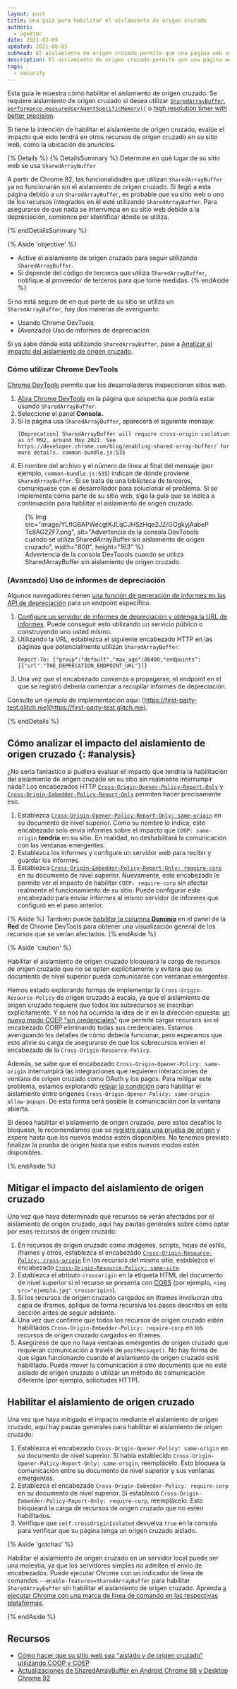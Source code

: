 ```yaml
---
layout: post
title: Una guía para habilitar el aislamiento de origen cruzado
authors:
  - agektmr
date: 2021-02-09
updated: 2021-08-05
subhead: El aislamiento de origen cruzado permite que una página web utilice funciones potentes como SharedArrayBuffer. Este artículo explica cómo habilitar aislamiento del origen cruzado en su sitio web.
description: El aislamiento de origen cruzado permite que una página web utilice funciones potentes como SharedArrayBuffer. Este artículo explica cómo habilitar aislamiento del origen cruzado en su sitio web.
tags:
  - security
---
```


Esta guía le muestra cómo habilitar el aislamiento de origen cruzado. Se requiere aislamiento de origen cruzado si desea utilizar [`SharedArrayBuffer`](/monitor-total-page-memory-usage/), [`performance.measureUserAgentSpecificMemory()`](https://developer.chrome.com/blog/cross-origin-isolated-hr-timers/) o [high resolution timer with better precision](https://developer.chrome.com/blog/cross-origin-isolated-hr-timers/).

Si tiene la intención de habilitar el aislamiento de origen cruzado, evalúe el impacto que esto tendrá en otros recursos de origen cruzado en su sitio web, como la ubicación de anuncios.

{% Details %} {% DetailsSummary %} Determine en qué lugar de su sitio web se usa `SharedArrayBuffer`

A partir de Chrome 92, las funcionalidades que utilizan `SharedArrayBuffer` ya no funcionarán sin el aislamiento de origen cruzado. Si llegó a esta página debido a un `SharedArrayBuffer`, es probable que su sitio web o uno de los recursos integrados en él esté utilizando `SharedArrayBuffer`. Para asegurarse de que nada se interrumpa en su sitio web debido a la depreciación, comience por identificar dónde se utiliza.

{% endDetailsSummary %}

{% Aside 'objective' %}

- Active el aislamiento de origen cruzado para seguir utilizando `SharedArrayBuffer`.
- Si depende del código de terceros que utiliza `SharedArrayBuffer`, notifique al proveedor de terceros para que tome medidas. {% endAside %}

Si no está seguro de en qué parte de su sitio se utiliza un `SharedArrayBuffer`, hay dos maneras de averiguarlo:

- Usando Chrome DevTools
- (Avanzado) Uso de informes de depreciación

Si ya sabe dónde está utilizando `SharedArrayBuffer`, pase a [Analizar el impacto del aislamiento de origen cruzado](#analysis).

### Cómo utilizar Chrome DevTools

[Chrome DevTools](https://developer.chrome.com/docs/devtools/open/) permite que los desarrolladores inspeccionen sitios web.

1. [Abra Chrome DevTools](https://developer.chrome.com/docs/devtools/open/) en la página que sospecha que podría estar usando `SharedArrayBuffer`.
2. Seleccione el panel **Consola.**
3. Si la página usa `SharedArrayBuffer`, aparecerá el siguiente mensaje:
    ```text
    [Deprecation] SharedArrayBuffer will require cross-origin isolation as of M92, around May 2021. See https://developer.chrome.com/blog/enabling-shared-array-buffer/ for more details. common-bundle.js:535
    ```
4. El nombre del archivo y el número de línea al final del mensaje (por ejemplo, `common-bundle.js:535`) indican de dónde proviene `SharedArrayBuffer`. Si se trata de una biblioteca de terceros, comuníquese con el desarrollador para solucionar el problema. Si se implementa como parte de su sitio web, siga la guía que se indica a continuación para habilitar el aislamiento de origen cruzado.

<figure>{% Img src="image/YLflGBAPWecgtKJLqCJHSzHqe2J2/GOgkyjAabePTc8AG22F7.png", alt="Advertencia de la consola DevToools cuando se utiliza SharedArrayBuffer sin aislamiento de origen cruzado", width="800", height="163" %} <figcaption>  Advertencia de la consola DevToools cuando se utiliza SharedArrayBuffer sin aislamiento de origen cruzado.</figcaption></figure>

### (Avanzado) Uso de informes de depreciación

Algunos navegadores tienen [una función de generación de informes en las API de depreciación](https://wicg.github.io/deprecation-reporting/) para un endpoint específico.

1. [Configure un servidor de informes de depreciación y obtenga la URL de informes](/coop-coep/#set-up-reporting-endpoint). Puede conseguir esto utilizando un servicio público o construyendo uno usted mismo.
2. Utilizando la URL, establezca el siguiente encabezado HTTP en las páginas que potencialmente utilizan `SharedArrayBuffer`.
    ```http
    Report-To: {"group":"default","max_age":86400,"endpoints":[{"url":"THE_DEPRECATION_ENDPOINT_URL"}]}
    ```
3. Una vez que el encabezado comienza a propagarse, el endpoint en el que se registró debería comenzar a recopilar informes de depreciación.

Consulte un ejemplo de implementación aquí: [https://first-party-test.glitch.me](https://first-party-test.glitch.me).

{% endDetails %}

## Cómo analizar el impacto del aislamiento de origen cruzado {: #analysis}

¿No sería fantástico si pudiera evaluar el impacto que tendría la habilitación del aislamiento de origen cruzado en su sitio sin realmente interrumpir nada? Los encabezados HTTP [`Cross-Origin-Opener-Policy-Report-Only`](https://developer.mozilla.org/docs/Web/HTTP/Headers/Cross-Origin-Opener-Policy) y [`Cross-Origin-Embedder-Policy-Report-Only`](https://developer.mozilla.org/docs/Web/HTTP/Headers/Cross-Origin-Embedder-Policy) permiten hacer precisamente eso.

1. Establezca [`Cross-Origin-Opener-Policy-Report-Only: same-origin`](/coop-coep/#1.-set-the-cross-origin-opener-policy:-same-origin-header-on-the-top-level-document) en su documento de nivel superior. Como su nombre lo indica, este encabezado solo envía informes sobre el impacto que `COOP: same-origin` **tendría** en su sitio. En realidad, no deshabilitará la comunicación con las ventanas emergentes.
2. Establezca los informes y configure un servidor web para recibir y guardar los informes.
3. Establezca [`Cross-Origin-Embedder-Policy-Report-Only: require-corp`](/coop-coep/#3.-use-the-coep-report-only-http-header-to-assess-embedded-resources) en su documento de nivel superior. Nuevamente, este encabezado le permite ver el impacto de habilitar `COEP: require-corp` sin afectar realmente el funcionamiento de su sitio. Puede configurar este encabezado para enviar informes al mismo servidor de informes que configuró en el paso anterior.

{% Aside %} También puede [habilitar la columna **Dominio**](https://developer.chrome.com/docs/devtools/network/#information) en el panel de la **Red** de Chrome DevTools para obtener una visualización general de los recursos que se verían afectados. {% endAside %}

{% Aside 'caution' %}

Habilitar el aislamiento de origen cruzado bloqueará la carga de recursos de origen cruzado que no se opten explícitamente y evitará que su documento de nivel superior pueda comunicarse con ventanas emergentes.

Hemos estado explorando formas de implementar la `Cross-Origin-Resource-Policy` de origen cruzado a escala, ya que el aislamiento de origen cruzado requiere que todos los subrecursos se inscriban explícitamente. Y se nos ha ocurrido la idea de ir en la dirección opuesta: [un nuevo modo COEP "sin credenciales"](https://github.com/mikewest/credentiallessness/) que permite cargar recursos sin el encabezado CORP eliminando todas sus credenciales. Estamos averiguando los detalles de cómo debería funcionar, pero esperamos que esto alivie su carga de asegurarse de que los subrecursos envíen el encabezado de la `Cross-Origin-Resource-Policy`.

Además, se sabe que el encabezado `Cross-Origin-Opener-Policy: same-origin` interrumpirá las integraciones que requieren interacciones de ventana de origen cruzado como OAuth y los pagos. Para mitigar este problema, estamos explorando [relajar la condición](https://github.com/whatwg/html/issues/6364) para habilitar el aislamiento entre orígenes `Cross-Origin-Opener-Policy: same-origin-allow-popups`. De esta forma será posible la comunicación con la ventana abierta.

Si desea habilitar el aislamiento de origen cruzado, pero estos desafíos lo bloquean, le recomendamos que se [registre para una prueba de origen](https://developer.chrome.com/blog/enabling-shared-array-buffer/#origin-trial) y espere hasta que los nuevos modos estén disponibles. No tenemos previsto finalizar la prueba de origen hasta que estos nuevos modos estén disponibles.

{% endAside %}

## Mitigar el impacto del aislamiento de origen cruzado

Una vez que haya determinado qué recursos se verán afectados por el aislamiento de origen cruzado, aquí hay pautas generales sobre cómo optar por esos recursos de origen cruzado:

1. En recursos de origen cruzado como imágenes, scripts, hojas de estilo, iframes y otros, establezca el encabezado [`Cross-Origin-Resource-Policy: cross-origin`](https://resourcepolicy.fyi/#cross-origin) En los recursos del mismo sitio, establezca el encabezado [`Cross-Origin-Resource-Policy: same-site`](https://resourcepolicy.fyi/#same-origin).
2. Establezca el atributo `crossorigin` en la etiqueta HTML del documento de nivel superior si el recurso se presenta con [CORS](/cross-origin-resource-sharing/) (por ejemplo, `<img src="ejemplo.jpg" crossorigin>`).
3. Si los recursos de origen cruzado cargados en iframes involucran otra capa de iframes, aplique de forma recursiva los pasos descritos en esta sección antes de seguir adelante.
4. Una vez que confirme que todos los recursos de origen cruzado estén habilitados `Cross-Origin-Embedder-Policy: require-corp` en los recursos de origen cruzado cargados en iframes.
5. Asegúrese de que no haya ventanas emergentes de origen cruzado que requieran comunicación a través de `postMessage()`. No hay forma de que sigan funcionando cuando el aislamiento de origen cruzado esté habilitado. Puede mover la comunicación a otro documento que no esté aislado de origen cruzado o utilizar un método de comunicación diferente (por ejemplo, solicitudes HTTP).

## Habilitar el aislamiento de origen cruzado

Una vez que haya mitigado el impacto mediante el aislamiento de origen cruzado, aquí hay pautas generales para habilitar el aislamiento de origen cruzado:

1. Establezca el encabezado `Cross-Origin-Opener-Policy: same-origin` en su documento de nivel superior. Si había establecido `Cross-Origin-Opener-Policy-Report-Only: same-origin`, reemplácelo. Esto bloquea la comunicación entre su documento de nivel superior y sus ventanas emergentes.
2. Establezca el encabezado `Cross-Origin-Embedder-Policy: require-corp` en su documento de nivel superior. Si estableció `Cross-Origin-Embedder-Policy-Report-Only: require-corp`, reemplácelo. Esto bloqueará la carga de recursos de origen cruzado que no estén habilitados.
3. Verifique que `self.crossOriginIsolated` devuelva `true` en la consola para verificar que su página tenga un origen cruzado aislado.

{% Aside 'gotchas' %}

Habilitar el aislamiento de origen cruzado en un servidor local puede ser una molestia, ya que los servidores simples no admiten el envío de encabezados. Puede ejecutar Chrome con un indicador de línea de comandos `--enable-features=SharedArrayBuffer` para habilitar `SharedArrayBuffer` sin habilitar el aislamiento de origen cruzado. Aprenda [a ejecutar Chrome con una marca de línea de comando en las respectivas plataformas](https://www.chromium.org/developers/how-tos/run-chromium-with-flags).

{% endAside %}

## Recursos

- [Cómo hacer que su sitio web sea "aislado y de origen cruzado" utilizando COOP y COEP](/coop-coep/)
- [Actualizaciones de SharedArrayBuffer en Android Chrome 88 y Desktop Chrome 92](https://developer.chrome.com/blog/enabling-shared-array-buffer/)
